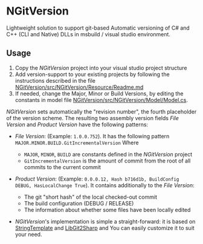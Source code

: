 NGitVersion
===========

Lightweight solution to support git-based Automatic versioning of C# and C++ (CLI and Native) DLLs in msbuild / visual studio environment.

Usage
-----
1. Copy the *NGitVersion* project into your visual studio project structure
2. Add version-support to your existing projects by following the instructions described in the file [NGitVersion/src/NGitVersion/Resource/Readme.md](https://github.com/jeromerg/NGitVersion/blob/master/src/NGitVersion/Resource/Readme.md)
3. If needed, change the Major, Minor or Build Versions, by editing the constants in model file [NGitVersion/src/NGitVersion/Model/Model.cs](https://github.com/jeromerg/NGitVersion/blob/master/src/NGitVersion/Model/Model.cs).

*NGitVersion* sets automatically the "revision number", the fourth placeholder of the version scheme.
The resulting two assembly version fields *File Version* and *Product Version* have the following patterns:
- *File Version*: (Example: `1.0.0.752`). It has the following pattern `MAJOR.MINOR.BUILD.GitIncrementalVersion`
Where 
    - `MAJOR`, `MINOR`, `BUILD` are constants defined in the *NGitVersion* project
    - `GitIncrementalVersion` is the amount of commit from the root of all commits to the current commit
- *Product Version*: (Example: `0.0.0.12, Hash b716d1b, BuildConfig DEBUG, HasLocalChange True`). It contains additionally to the *File Version*:
    - The git "short hash" of the local checked-out commit 
    - The build configuration (DEBUG / RELEASE)
    - The information about whether some files have been locally edited
  

- *NGitVersion*'s implementation is simple a straight-forward: it is based on [StringTemplate](https://github.com/antlr/stringtemplate4) and [LibGit2Sharp](https://github.com/libgit2/libgit2sharp) and  You can easily customize it to suit your need.
